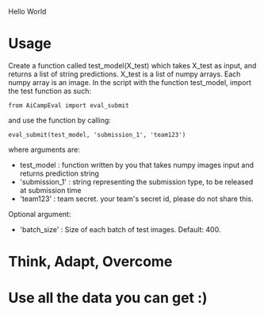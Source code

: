 Hello World

# Usage
Create a function called test_model(X_test) which takes X_test as input, and returns a list of string predictions.
X_test is a list of numpy arrays. Each numpy array is an image.
In the script with the function test_model, import the test function as such:

`from AiCampEval import eval_submit`

and use the function by calling:

`eval_submit(test_model, 'submission_1', 'team123')`

where arguments are:
- test_model : function written by you that takes numpy images input and returns prediction string
- 'submission_1' : string representing the submission type, to be released at submission time
- 'team123' : team secret. your team's secret id, please do not share this.

Optional argument:
- 'batch_size' : Size of each batch of test images. Default: 400.

# Think, Adapt, Overcome
# Use all the data you can get :)